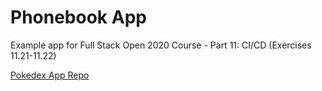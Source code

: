 # Phonebook App
Example app for Full Stack Open 2020 Course - Part 11: CI/CD (Exercises 11.21-11.22)

[Pokedex App Repo](https://github.com/barzangi/full-stack-open-pokedex)